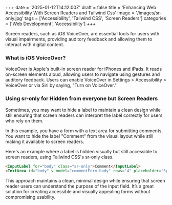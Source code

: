 +++
date = '2025-01-12T14:12:00Z'
draft = false
title = 'Enhancing Web Accessibility With Screen Readers and Tailwind Css'
image = '/images/sr-only.jpg'
tags = ['Accessibility', 'Tailwind CSS', 'Screen Readers']
categories = ['Web Development', 'Accessibility']
+++

Screen readers, such as iOS VoiceOver, are essential tools for users with visual impairments, providing auditory feedback and allowing them to interact with digital content. <!--more-->

### What is iOS VoiceOver?
VoiceOver is Apple's built-in screen reader for iPhones and iPads. It reads on-screen elements aloud, allowing users to navigate using gestures and auditory feedback. Users can enable VoiceOver in Settings > Accessibility > VoiceOver or via Siri by saying, "Turn on VoiceOver." 

### Using sr-only for Hidden from everyone but Screen Readers
Sometimes, you may want to hide a label to maintain a clean design while still ensuring that screen readers can interpret the label correctly for users who rely on them.

In this example, you have a form with a text area for submitting comments. You want to hide the label "Comment" from the visual layout while still making it available to screen readers.

Here's an example where a label is hidden visually but still accessible to screen readers, using Tailwind CSS's sr-only class.

```html
<InputLabel for="body" class="sr-only">Comment</InputLabel>
<TextArea id="body" v-model="commentForm.body" rows="4" placeholder="Speak your mind Spock…"/>
```
This approach maintains a clean, minimal design while ensuring that screen reader users can understand the purpose of the input field. It’s a great solution for creating accessible and visually appealing forms without compromising usability.

